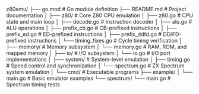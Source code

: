 z80emu/
├── go.mod                      # Go module definition
├── README.md                   # Project documentation
│
├── z80/                        # Core Z80 CPU emulation
│   ├── z80.go                  # CPU state and main loop
│   ├── decode.go               # Instruction decoder
│   ├── alu.go                  # ALU operations
│   ├── prefix_cb.go            # CB-prefixed instructions
│   ├── prefix_ed.go            # ED-prefixed instructions
│   ├── prefix_ddfd.go          # DD/FD-prefixed instructions
│   └── timing_fixes.go         # Cycle timing verification
│
├── memory/                     # Memory subsystem
│   └── memory.go               # RAM, ROM, and mapped memory
│
├── io/                         # I/O subsystem
│   └── io.go                   # I/O port implementations
│
├── system/                     # System-level emulation
│   ├── timing.go               # Speed control and synchronization
│   └── spectrum.go             # ZX Spectrum system emulation
│
└── cmd/                        # Executable programs
    ├── example/
    │   └── main.go             # Basic emulator examples
    └── spectrum/
        └── main.go             # Spectrum timing tests
